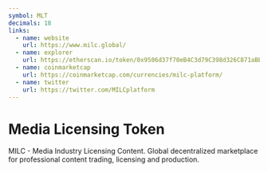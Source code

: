 ```yaml
---
symbol: MLT
decimals: 18
links:
  - name: website
    url: https://www.milc.global/
  - name: explorer
    url: https://etherscan.io/token/0x9506d37f70eB4C3d79C398d326C871aBBf10521d
  - name: coinmarketcap
    url: https://coinmarketcap.com/currencies/milc-platform/
  - name: twitter
    url: https://twitter.com/MILCplatform
---
```


# Media Licensing Token

MILC - Media Industry Licensing Content. Global decentralized marketplace for professional content trading, licensing and production.
